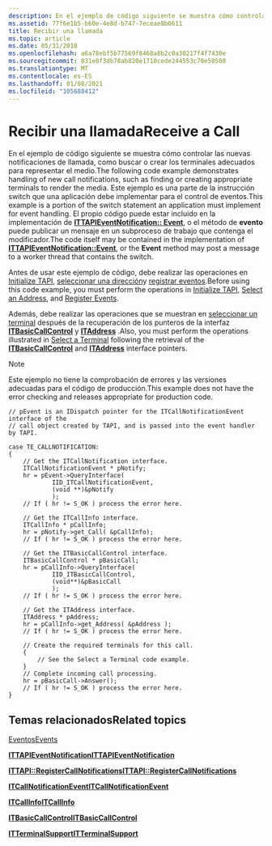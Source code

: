 ```yaml
---
description: En el ejemplo de código siguiente se muestra cómo controlar las nuevas notificaciones de llamada, como buscar o crear los terminales adecuados para representar el medio.
ms.assetid: 77f6e1b5-b60e-4e8d-b747-7eceae8b0611
title: Recibir una llamada
ms.topic: article
ms.date: 05/31/2018
ms.openlocfilehash: a6a78ebf5b77569f8468a8b2c0a30217f4f7430e
ms.sourcegitcommit: 831e8f3db78ab820e1710cede244553c70e50500
ms.translationtype: MT
ms.contentlocale: es-ES
ms.lasthandoff: 01/08/2021
ms.locfileid: "105688412"
---
```

# <a name="receive-a-call"></a><span data-ttu-id="bc982-103">Recibir una llamada</span><span class="sxs-lookup"><span data-stu-id="bc982-103">Receive a Call</span></span>

<span data-ttu-id="bc982-104">En el ejemplo de código siguiente se muestra cómo controlar las nuevas notificaciones de llamada, como buscar o crear los terminales adecuados para representar el medio.</span><span class="sxs-lookup"><span data-stu-id="bc982-104">The following code example demonstrates handling of new call notifications, such as finding or creating appropriate terminals to render the media.</span></span> <span data-ttu-id="bc982-105">Este ejemplo es una parte de la instrucción switch que una aplicación debe implementar para el control de eventos.</span><span class="sxs-lookup"><span data-stu-id="bc982-105">This example is a portion of the switch statement an application must implement for event handling.</span></span> <span data-ttu-id="bc982-106">El propio código puede estar incluido en la implementación de [**ITTAPIEventNotification:: Event**](/windows/desktop/api/Tapi3if/nf-tapi3if-ittapieventnotification-event), o el método de **evento** puede publicar un mensaje en un subproceso de trabajo que contenga el modificador.</span><span class="sxs-lookup"><span data-stu-id="bc982-106">The code itself may be contained in the implementation of [**ITTAPIEventNotification::Event**](/windows/desktop/api/Tapi3if/nf-tapi3if-ittapieventnotification-event), or the **Event** method may post a message to a worker thread that contains the switch.</span></span>

<span data-ttu-id="bc982-107">Antes de usar este ejemplo de código, debe realizar las operaciones en [Initialize TAPI](initialize-tapi.md), [seleccionar una dirección](select-an-address.md)y [registrar eventos](register-events.md).</span><span class="sxs-lookup"><span data-stu-id="bc982-107">Before using this code example, you must perform the operations in [Initialize TAPI](initialize-tapi.md), [Select an Address](select-an-address.md), and [Register Events](register-events.md).</span></span>

<span data-ttu-id="bc982-108">Además, debe realizar las operaciones que se muestran en [seleccionar un terminal](select-a-terminal.md) después de la recuperación de los punteros de la interfaz [**ITBasicCallControl**](/windows/desktop/api/tapi3if/nn-tapi3if-itbasiccallcontrol) y [**ITAddress**](/windows/desktop/api/tapi3if/nn-tapi3if-itaddress) .</span><span class="sxs-lookup"><span data-stu-id="bc982-108">Also, you must perform the operations illustrated in [Select a Terminal](select-a-terminal.md) following the retrieval of the [**ITBasicCallControl**](/windows/desktop/api/tapi3if/nn-tapi3if-itbasiccallcontrol) and [**ITAddress**](/windows/desktop/api/tapi3if/nn-tapi3if-itaddress) interface pointers.</span></span>

> [!Note]  
> <span data-ttu-id="bc982-109">Este ejemplo no tiene la comprobación de errores y las versiones adecuadas para el código de producción.</span><span class="sxs-lookup"><span data-stu-id="bc982-109">This example does not have the error checking and releases appropriate for production code.</span></span>

 

``` syntax
// pEvent is an IDispatch pointer for the ITCallNotificationEvent interface of the
// call object created by TAPI, and is passed into the event handler by TAPI. 

case TE_CALLNOTIFICATION:
{
    // Get the ITCallNotification interface.
    ITCallNotificationEvent * pNotify;
    hr = pEvent->QueryInterface( 
            IID_ITCallNotificationEvent, 
            (void **)&pNotify 
            );
    // If ( hr != S_OK ) process the error here. 
    
    // Get the ITCallInfo interface.
    ITCallInfo * pCallInfo;
    hr = pNotify->get_Call( &pCallInfo);
    // If ( hr != S_OK ) process the error here. 

    // Get the ITBasicCallControl interface.
    ITBasicCallControl * pBasicCall;
    hr = pCallInfo->QueryInterface(
            IID_ITBasicCallControl,
            (void**)&pBasicCall
            );
    // If ( hr != S_OK ) process the error here. 

    // Get the ITAddress interface.
    ITAddress * pAddress;
    hr = pCallInfo->get_Address( &pAddress );
    // If ( hr != S_OK ) process the error here. 

    // Create the required terminals for this call.
    {
        // See the Select a Terminal code example.
    }
    // Complete incoming call processing.
    hr = pBasicCall->Answer();
    // If ( hr != S_OK ) process the error here. 
}
```

## <a name="related-topics"></a><span data-ttu-id="bc982-110">Temas relacionados</span><span class="sxs-lookup"><span data-stu-id="bc982-110">Related topics</span></span>

<dl> <dt>

[<span data-ttu-id="bc982-111">Eventos</span><span class="sxs-lookup"><span data-stu-id="bc982-111">Events</span></span>](events.md)
</dt> <dt>

[<span data-ttu-id="bc982-112">**ITTAPIEventNotification**</span><span class="sxs-lookup"><span data-stu-id="bc982-112">**ITTAPIEventNotification**</span></span>](/windows/desktop/api/Tapi3if/nn-tapi3if-ittapieventnotification)
</dt> <dt>

[<span data-ttu-id="bc982-113">**ITTAPI::RegisterCallNotifications**</span><span class="sxs-lookup"><span data-stu-id="bc982-113">**ITTAPI::RegisterCallNotifications**</span></span>](/windows/desktop/api/tapi3if/nf-tapi3if-ittapi-registercallnotifications)
</dt> <dt>

[<span data-ttu-id="bc982-114">**ITCallNotificationEvent**</span><span class="sxs-lookup"><span data-stu-id="bc982-114">**ITCallNotificationEvent**</span></span>](/windows/desktop/api/tapi3if/nn-tapi3if-itcallnotificationevent)
</dt> <dt>

[<span data-ttu-id="bc982-115">**ITCallInfo**</span><span class="sxs-lookup"><span data-stu-id="bc982-115">**ITCallInfo**</span></span>](/windows/desktop/api/tapi3if/nn-tapi3if-itcallinfo)
</dt> <dt>

[<span data-ttu-id="bc982-116">**ITBasicCallControl**</span><span class="sxs-lookup"><span data-stu-id="bc982-116">**ITBasicCallControl**</span></span>](/windows/desktop/api/tapi3if/nn-tapi3if-itbasiccallcontrol)
</dt> <dt>

[<span data-ttu-id="bc982-117">**ITTerminalSupport**</span><span class="sxs-lookup"><span data-stu-id="bc982-117">**ITTerminalSupport**</span></span>](/windows/win32/api/tapi3if/nn-tapi3if-itterminalsupport)
</dt> </dl>

 

 
